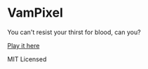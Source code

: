 # VamPixel
You can't resist your thirst for blood, can you?

[Play it here](https://vampixel.github.io/vampixel-platform/)

MIT Licensed
